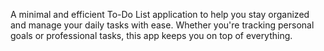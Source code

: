 A minimal and efficient To-Do List application to help you stay organized and manage your daily tasks with ease. Whether you're tracking personal goals or professional tasks, this app keeps you on top of everything.

